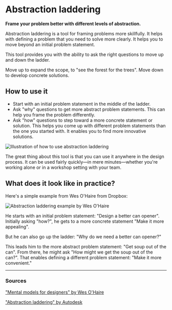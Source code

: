 # Abstraction laddering

**Frame your problem better with different levels of abstraction.**

Abstraction laddering is a tool for framing problems more skillfully. It helps with defining a problem that you need to solve more clearly. It helps you to move beyond an initial problem statement.

This tool provides you with the ability to ask the right questions to move up and down the ladder.

Move up to expand the scope, to "see the forest for the trees". Move down to develop concrete solutions.

How to use it
-------------

* Start with an initial problem statement in the middle of the ladder.
* Ask "why" questions to get more abstract problem statements. This can help you frame the problem differently.
* Ask "how" questions to step toward a more concrete statement or solution. This helps you come up with different problem statements than the one you started with. It enables you to find more innovative solutions.

![Illustration of how to use abstraction laddering](https://assets-us-01.kc-usercontent.com:443/c6e42f10-0ed4-0062-585c-b740aa1ad46c/bb3483fc-89e8-4561-ac91-5dad6a6e042c/Abstraction%20laddering%20illustration.png)

The great thing about this tool is that you can use it anywhere in the design process. It can be used fairly quickly—in mere minutes—whether you're working alone or in a workshop setting with your team.

What does it look like in practice?
-----------------------------------

Here's a simple example from Wes O'Haire from Dropbox:

![Abstraction laddering example by Wes O'Haire](https://assets-us-01.kc-usercontent.com:443/c6e42f10-0ed4-0062-585c-b740aa1ad46c/51ca685f-6db9-473f-adbe-f4354a150ac5/abstraction-laddering-example.png)

He starts with an initial problem statement: "Design a better can opener". Initially asking "how?", he gets to a more concrete statement "Make it more appealing".

But he can also go up the ladder: "Why do we need a better can opener?"

This leads him to the more abstract problem statement: "Get soup out of the can". From there, he might ask "How might we get the soup out of the can?". That enables defining a different problem statement: "Make it more convenient."

----

### Sources

["Mental models for designers" by Wes O'Haire](https://dropbox.design/article/mental-models-for-designers)

["Abstraction laddering" by Autodesk](https://www.autodesk.com/industry/manufacturing/resources/mechanical-engineer/abstraction-laddering)